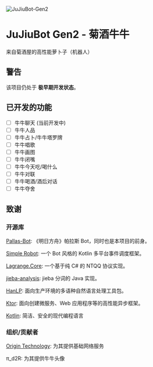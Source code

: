 ![JuJiuBot-Gen2](https://socialify.git.ci/MicIsHere/JuJiuBot-Gen2/image?custom_description=%E4%BD%BF%E7%94%A8+Kotlin+%E7%BC%96%E5%86%99%E7%9A%84%E7%AC%AC%E4%BA%8C%E4%BB%A3%E8%8F%8A%E9%85%92%E7%89%9B%E7%89%9B%EF%BC%8C%E9%AB%98%E6%80%A7%E8%83%BD%E3%80%81%E9%AB%98%E5%8F%AF%E9%9D%A0%E6%80%A7%E3%80%82%0A%E6%BA%90%E4%BA%8E+Pallas-Bot%E3%80%82&description=1&language=1&name=1&owner=1&pattern=Plus&theme=Light)

# JuJiuBot Gen2 - 菊酒牛牛
来自菊酒屋的高性能萝卜子（机器人）

## 警告
该项目仍处于 **极早期开发状态**。

## 已开发的功能
- [ ] 牛牛聊天 (当前开发中)
- [ ] 牛牛人品
- [ ] 牛牛占卜/牛牛塔罗牌
- [ ] 牛牛唱歌
- [ ] 牛牛画图
- [ ] 牛牛闭嘴
- [ ] 牛牛今天吃/喝什么
- [ ] 牛牛对联
- [ ] 牛牛喝酒/酒后对话
- [ ] 牛牛夺舍

## 致谢

### 开源库
[Pallas-Bot](https://github.com/MistEO/Pallas-Bot): 《明日方舟》帕拉斯 Bot，同时也是本项目的前身。

[Simple Robot](https://github.com/simple-robot/simpler-robot): 一个 Bot 风格的 Kotlin 多平台事件调度框架。

[Lagrange.Core](https://github.com/LagrangeDev/Lagrange.Core): 一个基于纯 C# 的 NTQQ 协议实现。

[jieba-analysis](https://github.com/huaban/jieba-analysis): jieba 分词的 Java 实现。

[HanLP](https://github.com/hankcs/HanLP): 面向生产环境的多语种自然语言处理工具包。

[Ktor](https://github.com/ktorio/ktor): 面向创建微服务、Web 应用程序等的高性能异步框架。

[Kotlin](https://github.com/JetBrains/kotlin): 简洁、安全的现代编程语言

### 组织/贡献者
[Origin Technology](https://github.com/Origin-Technology): 为其提供基础网络服务

π_d2R: 为其提供牛牛头像